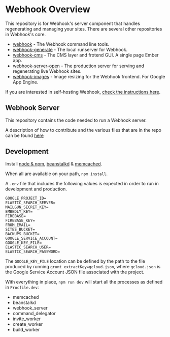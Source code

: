 # Webhook Overview

This repository is for Webhook's server component that handles regenerating and managing your sites. There are several other repositories in Webhook's core.

* [webhook](https://github.com/webhook/webhook) - The Webhook command line tools.
* [webhook-generate](https://github.com/webhook/webhook-generate) - The local runserver for Webhook.
* [webhook-cms](https://github.com/webhook/webhook-cms) - The CMS layer and frotend GUI. A single page Ember app.
* [webhook-server-open](https://github.com/webhook/webhook-server-open) - The production server for serving and regenerating live Webhook sites.
* [webhook-images](https://github.com/webhook/webhook-images) - Image resizing for the Webhook frontend. For Google App Engine.

If you are interested in self-hosting Webhook, [check the instructions here](http://www.webhook.com/docs/self-host-webhook/).

## Webhook Server

This repository contains the code needed to run a Webhook server.

A description of how to contribute and the various files that are in the repo can be found [here](https://github.com/webhook/webhook-server-open/blob/master/Contributing.md)

## Development

Install [node & npm](https://nodejs.org/en/download/), [beanstalkd](http://kr.github.io/beanstalkd/download.html) & [memcached](https://memcached.org/downloads).

When all are available on your path, `npm install`.

A `.env` file that includes the following values is expected in order to run in development and production.

```
GOOGLE_PROJECT_ID=
ELASTIC_SEARCH_SERVER=
MAILGUN_SECRET_KEY=
EMBEDLY_KEY=
FIREBASE=
FIREBASE_KEY=
FROM_EMAIL=
SITES_BUCKET=
BACKUPS_BUCKET=
GOOGLE_SERVICE_ACCOUNT=
GOOGLE_KEY_FILE=
ELASTIC_SEARCH_USER=
ELASTIC_SEARCH_PASSWORD=
```

The `GOOGLE_KEY_FILE` location can be defined by the path to the file produced by running `grunt extractKey=gcloud.json`, where `gcloud.json` is the Google Service Account JSON file associated with the project.


With everything in place, `npm run dev` will start all the processes as defined in `Procfile.dev`:

- memcached
- beanstalkd
- webhook_server
- command_delegator
- invite_worker
- create_worker
- build_worker
